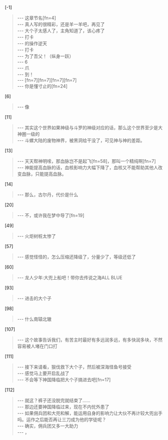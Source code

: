 
[-1] 
>--- 这章节名[fn=4]<br>
>--- 真人写的很精彩，还是羊一羊吧，再见了<br>
>--- 大个子太感人了，主角知道了，该心疼了<br>
>--- 打卡<br>
>--- 的操作逆天<br>
>--- 打卡<br>
>--- 为了吾父！（纵身一跃）<br>
>--- 6<br>
>--- 爪<br>
>--- 到！<br>
>--- [fn=7][fn=7][fn=7][fn=7]<br>
>--- 你是懂寸止的[fn=24]<br>

[6] 
>--- 像<br>

[11] 
>--- 其实这个世界如果神级与斗罗的神级对应的话，那么这个世界至少是大神圈一级的<br>
>--- 斗螺大陆的废物神界，被黑洞给干没了，可见神与神的差距。<br>

[13] 
>--- 天天帮神明嗦，那血脉岂不是起飞[fn=58]，那叫一个精纯啊[fn=7]<br>
>--- 神能提高血脉的话，血核影响力大幅下降了，血核又不能帮助其他人改变血脉，只能提高血脉。<br>

[14] 
>--- 那么，古尔丹，代价是什么<br>

[20] 
>--- 不，或许我在梦中导了[fn=19]<br>

[49] 
>--- 火炬树桩太惨了<br>

[57] 
>--- 感觉怪怪的，怎么压缩还降级了，分量少了，等级还低了<br>

[60] 
>--- 龙人少年:大兜上船吧！带你去传说之海ALL BLUE<br>

[93] 
>--- 进击的大个子<br>

[98] 
>--- 什么南辕北辙<br>

[107] 
>--- 这个故事告诉我们，有苦主时最好有多远润多远，有多快润多块，不然容易被人堵在门口打<br>

[111] 
>--- 接下来请看，狠伐救下大个子，然后被深海怪鱼号接受<br>
>--- 感觉马上要开启乱战了<br>
>--- 不会等下神国降临把大个子搞进去吧[fn=17]<br>

[112] 
>--- 就这？裤子还没脱完就结束了……<br>
>--- 那边还要神国降临过来，现在不内忧外患了<br>
>--- 如果佣兵团和大兜和解，能运用自身的影响力让大伙不再计较大兜出手吗。运作之后能否再让三刀成为他的学徒呢？<br>
>--- 确实，佣兵团又多一大助力<br>
>--- ，<br>
